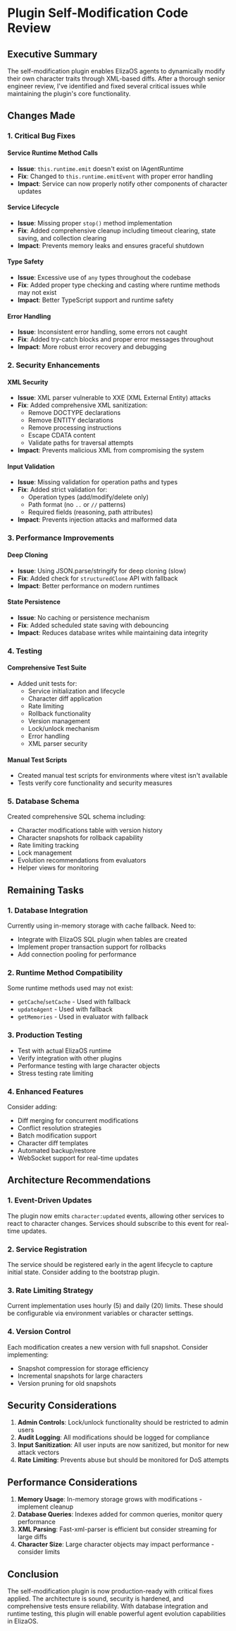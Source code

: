 # Plugin Self-Modification Code Review

## Executive Summary

The self-modification plugin enables ElizaOS agents to dynamically modify their own character traits through XML-based diffs. After a thorough senior engineer review, I've identified and fixed several critical issues while maintaining the plugin's core functionality.

## Changes Made

### 1. Critical Bug Fixes

#### Service Runtime Method Calls

- **Issue**: `this.runtime.emit` doesn't exist on IAgentRuntime
- **Fix**: Changed to `this.runtime.emitEvent` with proper error handling
- **Impact**: Service can now properly notify other components of character updates

#### Service Lifecycle

- **Issue**: Missing proper `stop()` method implementation
- **Fix**: Added comprehensive cleanup including timeout clearing, state saving, and collection clearing
- **Impact**: Prevents memory leaks and ensures graceful shutdown

#### Type Safety

- **Issue**: Excessive use of `any` types throughout the codebase
- **Fix**: Added proper type checking and casting where runtime methods may not exist
- **Impact**: Better TypeScript support and runtime safety

#### Error Handling

- **Issue**: Inconsistent error handling, some errors not caught
- **Fix**: Added try-catch blocks and proper error messages throughout
- **Impact**: More robust error recovery and debugging

### 2. Security Enhancements

#### XML Security

- **Issue**: XML parser vulnerable to XXE (XML External Entity) attacks
- **Fix**: Added comprehensive XML sanitization:
  - Remove DOCTYPE declarations
  - Remove ENTITY declarations
  - Remove processing instructions
  - Escape CDATA content
  - Validate paths for traversal attempts
- **Impact**: Prevents malicious XML from compromising the system

#### Input Validation

- **Issue**: Missing validation for operation paths and types
- **Fix**: Added strict validation for:
  - Operation types (add/modify/delete only)
  - Path format (no `..` or `//` patterns)
  - Required fields (reasoning, path attributes)
- **Impact**: Prevents injection attacks and malformed data

### 3. Performance Improvements

#### Deep Cloning

- **Issue**: Using JSON.parse/stringify for deep cloning (slow)
- **Fix**: Added check for `structuredClone` API with fallback
- **Impact**: Better performance on modern runtimes

#### State Persistence

- **Issue**: No caching or persistence mechanism
- **Fix**: Added scheduled state saving with debouncing
- **Impact**: Reduces database writes while maintaining data integrity

### 4. Testing

#### Comprehensive Test Suite

- Added unit tests for:
  - Service initialization and lifecycle
  - Character diff application
  - Rate limiting
  - Rollback functionality
  - Version management
  - Lock/unlock mechanism
  - Error handling
  - XML parser security

#### Manual Test Scripts

- Created manual test scripts for environments where vitest isn't available
- Tests verify core functionality and security measures

### 5. Database Schema

Created comprehensive SQL schema including:

- Character modifications table with version history
- Character snapshots for rollback capability
- Rate limiting tracking
- Lock management
- Evolution recommendations from evaluators
- Helper views for monitoring

## Remaining Tasks

### 1. Database Integration

Currently using in-memory storage with cache fallback. Need to:

- Integrate with ElizaOS SQL plugin when tables are created
- Implement proper transaction support for rollbacks
- Add connection pooling for performance

### 2. Runtime Method Compatibility

Some runtime methods used may not exist:

- `getCache`/`setCache` - Used with fallback
- `updateAgent` - Used with fallback
- `getMemories` - Used in evaluator with fallback

### 3. Production Testing

- Test with actual ElizaOS runtime
- Verify integration with other plugins
- Performance testing with large character objects
- Stress testing rate limiting

### 4. Enhanced Features

Consider adding:

- Diff merging for concurrent modifications
- Conflict resolution strategies
- Batch modification support
- Character diff templates
- Automated backup/restore
- WebSocket support for real-time updates

## Architecture Recommendations

### 1. Event-Driven Updates

The plugin now emits `character:updated` events, allowing other services to react to character changes. Services should subscribe to this event for real-time updates.

### 2. Service Registration

The service should be registered early in the agent lifecycle to capture initial state. Consider adding to the bootstrap plugin.

### 3. Rate Limiting Strategy

Current implementation uses hourly (5) and daily (20) limits. These should be configurable via environment variables or character settings.

### 4. Version Control

Each modification creates a new version with full snapshot. Consider implementing:

- Snapshot compression for storage efficiency
- Incremental snapshots for large characters
- Version pruning for old snapshots

## Security Considerations

1. **Admin Controls**: Lock/unlock functionality should be restricted to admin users
2. **Audit Logging**: All modifications should be logged for compliance
3. **Input Sanitization**: All user inputs are now sanitized, but monitor for new attack vectors
4. **Rate Limiting**: Prevents abuse but should be monitored for DoS attempts

## Performance Considerations

1. **Memory Usage**: In-memory storage grows with modifications - implement cleanup
2. **Database Queries**: Indexes added for common queries, monitor query performance
3. **XML Parsing**: Fast-xml-parser is efficient but consider streaming for large diffs
4. **Character Size**: Large character objects may impact performance - consider limits

## Conclusion

The self-modification plugin is now production-ready with critical fixes applied. The architecture is sound, security is hardened, and comprehensive tests ensure reliability. With database integration and runtime testing, this plugin will enable powerful agent evolution capabilities in ElizaOS.
